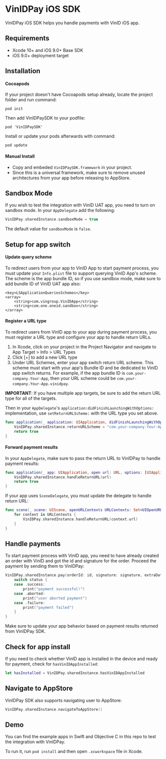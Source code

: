# VinIDPay iOS SDK

VinIDPay iOS SDK helps you handle payments with VinID iOS app.

## Requirements
- Xcode 10+ and iOS 9.0+ Base SDK
- iOS 9.0+ deployment target

## Installation

#### Cocoapods

If your project doesn't have Cocoapods setup already, locate the project folder and run command:
```
pod init
```

Then add VinIDPaySDK to your podfile:
```
pod 'VinIDPaySDK'
```

Install or update your pods afterwards with command:
```
pod update
```

#### Manual Install

- Copy and embeded `VinIDPaySDK.framework` in your project.
- Since this is a universal framework, make sure to remove unused architectures from your app before releasing to AppStore.

## Sandbox Mode

If you wish to test the integration with VinID UAT app, you need to turn on sandbox mode. In your `AppDelegate` add the following:
```Swift
VinIDPay.sharedInstance.sandboxMode = true
```

The default value for `sandboxMode` is `false`.

## Setup for app switch

#### Update query scheme

To redirect users from your app to VinID App to start payment process, you must update your `Info.plist` file to support querying VinID App's scheme. The scheme is the app bundle ID, so if you use sandbox mode, make sure to add bundle ID of VinID UAT app also:

```
<key>LSApplicationQueriesSchemes</key>
<array>
    <string>com.vingroup.VinIDApp</string>
    <string>com.one.oneid.sandbox</string>
</array>
```

#### Register a URL type

To redirect users from VinID app to your app during payment process, you must register a URL type and configure your app to handle return URLs.

1. In Xcode, click on your project in the Project Navigator and navigate to App Target > Info > URL Types
2. Click [+] to add a new URL type
3. Under URL Schemes, enter your app switch return URL scheme. This scheme must start with your app's Bundle ID and be dedicated to VinID app switch returns. For example, if the app bundle ID is `com.your-company.Your-App`, then your URL scheme could be `com.your-company.Your-App.vinidpay`.

**IMPORTANT**: If you have multiple app targets, be sure to add the return URL type for all of the targets.

Then in your `AppDelegate`'s `application:didFinishLaunchingWithOptions:` implementation, use `setReturnURLScheme:` with the URL type you set above.

```Swift
func application(_ application: UIApplication, didFinishLaunchingWithOptions launchOptions: [UIApplicationLaunchOptionsKey: Any]?) -> Bool {
    VinIDPay.sharedInstance.returnURLScheme = "com.your-company.Your-App.vinidpay"
    return true
}
```

#### Forward payment results

In your `AppDelegate`, make sure to pass the return URL to VinIDPay to handle payment results:

```Swift
func application(_ app: UIApplication, open url: URL, options: [UIApplication.OpenURLOptionsKey : Any] = [:]) -> Bool {
    VinIDPay.sharedInstance.handleReturnURL(url)
    return true
}
```

If your app uses `SceneDelegate`, you must update the delegate to handle return URL:

```Swift
func scene(_ scene: UIScene, openURLContexts URLContexts: Set<UIOpenURLContext>) {
    for context in URLContexts {
        VinIDPay.sharedInstance.handleReturnURL(context.url)
    }
}
```

## Handle payments

To start payment process with VinID app, you need to have already created an order with VinID and got the id and signature for the order. Proceed the payment by sending them to VinIDPay:

```Swift
VinIDPay.sharedInstance.pay(orderId: id, signature: signature, extraData: nil) { (orderId, status) in
    switch status {
    case .success:
        print("payment successful!")
    case .aborted:
        print("user aborted payment")
    case .failure:
        print("payment failed")
    }
}
```

Make sure to update your app behavior based on payment results returned from VinIDPay SDK.

## Check for app install

If you need to check whether VinID app is installed in the device and ready for payment, check for `hasVinIDAppInstalled`:

```Swift
let hasInstalled = VinIDPay.sharedInstance.hasVinIDAppInstalled
```

## Navigate to AppStore

VinIDPay SDK also supports navigating user to AppStore:
```Swift
VinIDPay.sharedInstance.navigateToAppStore()
```

## Demo

You can find the example apps in Swift and Objective C in this repo to test the integration with VinIDPay.

To run it, run `pod install` and then open `.xcworkspace` file in Xcode.
